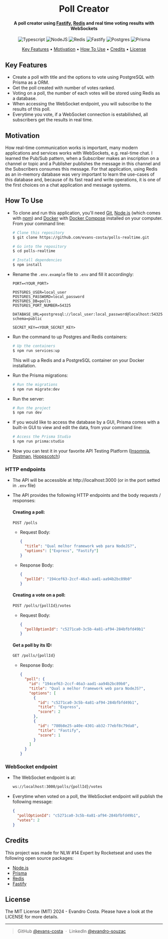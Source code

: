 <h1 align="center">
  <br>
   Poll Creator
  <br>
</h1>
<h4 align="center">A poll creator using <a href="https://fastify.dev/" target="_blank">Fastify</a>, <a href="https://redis.io/" target="_blank">Redis</a> and real time voting results with WebSockets</h4>

<div align='center'>

![Typescript](https://img.shields.io/badge/TypeScript-007ACC?style=for-the-badge&logo=typescript&logoColor=white)
![NodeJS](https://img.shields.io/badge/node.js-6DA55F?style=for-the-badge&logo=node.js&logoColor=white)
![Redis](https://img.shields.io/badge/redis-%23DD0031.svg?&style=for-the-badge&logo=redis&logoColor=white)
![Fastify](https://img.shields.io/badge/fastify-%23000000.svg?style=for-the-badge&logo=fastify&logoColor=white)
![Postgres](https://img.shields.io/badge/postgres-%23316192.svg?style=for-the-badge&logo=postgresql&logoColor=white)
![Prisma](https://img.shields.io/badge/Prisma-3982CE?style=for-the-badge&logo=Prisma&logoColor=white)

</div>

<p align="center">
  <a href="#key-features">Key Features</a> •
  <a href="#motivation">Motivation</a> •
  <a href="#how-to-use">How To Use</a> •
  <a href="#credits">Credits</a> •
  <a href="#license">License</a>
</p>

## Key Features

- Create a poll with title and the options to vote using PostgreSQL with Prisma as a ORM.
- Get the poll created with number of votes ranked.
- Voting on a poll, the number of each votes will be stored using Redis as a database.
- When accessing the WebSocket endpoint, you will subscribe to the results of this poll.
- Everytime you vote, if a WebSocket connection is estabilished, all subscribers get the results in real time.

## Motivation

How real-time communication works is important, many modern applications and services works with WebSockets, e.g. real-time chat. I learned the Pub/Sub pattern, when a Subscriber makes an inscription on a channel or topic and a Publisher publishes the message in this channel and the Subscribers consumes this message. For that application, using Redis as an in-memory database was very important to learn the use-cases of this database and, because of its fast read and write operations, it is one of the first choices on a chat application and message systems.

## How To Use

- To clone and run this application, you'll need [Git](https://git-scm.com), [Node.js](https://nodejs.org/en/download/) (which comes with [npm](http://npmjs.com)) and [Docker](https://www.docker.com/get-started/) with [Docker Compose](https://docs.docker.com/compose/install/) installed on your computer. From your command line:

  ```bash
  # Clone this repository
  $ git clone https://github.com/evans-costa/polls-realtime.git

  # Go into the repository
  $ cd polls-realtime
  ```

  ```bash
  # Install dependencies
  $ npm install
  ```

- Rename the `.env.example` file to `.env` and fill it accordingly:

  ```env
  PORT=<YOUR_PORT>

  POSTGRES_USER=local_user
  POSTGRES_PASSWORD=local_password
  POSTGRES_DB=polls
  POSTGRES_PORT_NUMBER=54325

  DATABASE_URL=postgresql://local_user:local_password@localhost:54325/polls?schema=public

  SECRET_KEY=<YOUR_SECRET_KEY>
  ```

- Run the command to up Postgres and Redis containers:

  ```bash
  # Up the containers
  $ npm run services:up
  ```

  This will up a Redis and a PostgreSQL container on your Docker installation.

- Run the Prisma migrations:

  ```bash
  # Run the migrations
  $ npm run migrate:dev
  ```

- Run the server:
  ```bash
  # Run the project
  $ npm run dev
  ```
- If you would like to access the database by a GUI, Prisma comes with a built-in GUI to view and edit the data, from your command line:

  ```bash
  # Access the Prisma Studio
  $ npm run prisma:studio
  ```

- Now you can test it in your favorite API Testing Platform ([Insomnia](https://insomnia.rest/download), [Postman](https://www.postman.com/), [Hoppscotch](https://hoppscotch.io/))

### HTTP endpoints

- The API will be accessible at http://localhost:3000 (or in the port setted in `.env` file)
- The API provides the following HTTP endpoints and the body requests / responses:

  #### Creating a poll:

  ```markdown
  POST /polls
  ```

  - Request Body:

    ```json
    {
      "title": "Qual melhor framework web para NodeJS?",
      "options": ["Express", "Fastify"]
    }
    ```

  - Response Body:

    ```json
    {
      "pollId": "194cef63-2ccf-46a3-aad1-aa94b2bc89b0"
    }
    ```

  #### Creating a vote on a poll:

  ```markdown
  POST /polls/{pollId}/votes
  ```

  - Request Body:

    ```json
    {
      "pollOptionId": "c5271ca0-3c5b-4a81-af94-284bfbfd49b1"
    }
    ```

  #### Get a poll by its ID:

  ```markdown
  GET /polls/{pollId}
  ```

  - Response Body:

    ```json
    {
      "poll": {
        "id": "194cef63-2ccf-46a3-aad1-aa94b2bc89b0",
        "title": "Qual a melhor framework web para NodeJS?",
        "options": [
          {
            "id": "c5271ca0-3c5b-4a81-af94-284bfbfd49b1",
            "title": "Express",
            "score": 2
          },
          {
            "id": "780b8e25-a40e-4301-ab32-77ebf8c79da8",
            "title": "Fastify",
            "score": 1
          }
        ]
      }
    }
    ```

### WebSocket endpoint

- The WebSocket endpoint is at:

  ```markdown
  ws://localhost:3000/polls/{pollId}/votes
  ```

- Everytime when voted on a poll, the WebSocket endpoint will publish the following message:

  ```json
  {
    "pollOptionId": "c5271ca0-3c5b-4a81-af94-284bfbfd49b1",
    "votes": 2
  }
  ```

## Credits

This project was made for NLW #14 Expert by Rocketseat and uses the following open source packages:

- [Node.js](https://nodejs.org/)
- [Prisma](https://www.prisma.io/)
- [Redis](https://redis.io/)
- [Fastify](https://fastify.dev/)

## License

The MIT License (MIT) 2024 - Evandro Costa. Please have a look at the LICENSE for more details.

---

> GitHub [@evans-costa](https://github.com/evans-costa) &nbsp;&middot;&nbsp;
> LinkedIn [@evandro-souzac](https://www.linkedin.com/in/evandro-souzac/)
